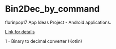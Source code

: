 # Bin2Dec_by_command

florinpop17 App Ideas Project - Android applications.

[Link for details](https://github.com/florinpop17/app-ideas)

1 - Binary to decimal converter (Kotlin)
